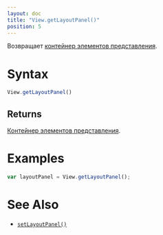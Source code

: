 ```yaml
---
layout: doc
title: "View.getLayoutPanel()"
position: 5
---
```


Возвращает [контейнер элементов представления](../../../LayoutPanels/).

# Syntax

```js
View.getLayoutPanel()
```

## Returns

[Контейнер элементов представления](../../../LayoutPanels/).

# Examples

```js
var layoutPanel = View.getLayoutPanel();
```

# See Also

* [`setLayoutPanel()`](../View.setLayoutPanel/)
